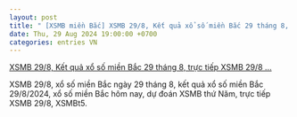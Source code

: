```yaml
---
layout: post
title: " [XSMB miền Bắc] XSMB 29/8, Kết quả xổ số miền Bắc 29 tháng 8, trực tiếp XSMB 29/8 ..."
date: Thu, 29 Aug 2024 19:00:00 +0700
categories: entries VN
---
```

[XSMB 29/8, Kết quả xổ số miền Bắc 29 tháng 8, trực tiếp XSMB 29/8 ...](https://congthuong.vn/ket-qua-xo-so-mien-bac-ngay-2982024-kqxsmb-ngay-29-thang-8-xsmb-298-xo-so-mien-bac-hom-nay-342230.html)

XSMB 29/8, xổ số miền Bắc ngày 29 tháng 8, kết quả xổ số miền Bắc 29/8/2024, xổ số miền Bắc hôm nay, dự đoán XSMB thứ Năm, trực tiếp XSMB 29/8, XSMBt5.


